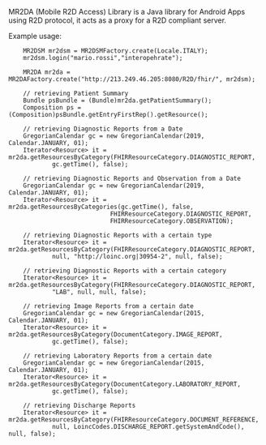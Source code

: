 
MR2DA (Mobile R2D Access) Library is a Java library for Android Apps using R2D protocol, it acts as a proxy for a R2D compliant server.

Example usage: 

        MR2DSM mr2dsm = MR2DSMFactory.create(Locale.ITALY);
        mr2dsm.login("mario.rossi","interopehrate");

        MR2DA mr2da = MR2DAFactory.create("http://213.249.46.205:8080/R2D/fhir/", mr2dsm);

        // retrieving Patient Summary
        Bundle psBundle = (Bundle)mr2da.getPatientSummary();
        Composition ps = (Composition)psBundle.getEntryFirstRep().getResource();

        // retrieving Diagnostic Reports from a Date
        GregorianCalendar gc = new GregorianCalendar(2019, Calendar.JANUARY, 01);
        Iterator<Resource> it = mr2da.getResourcesByCategory(FHIRResourceCategory.DIAGNOSTIC_REPORT,
                gc.getTime(), false);

        // retrieving Diagnostic Reports and Observation from a Date
        GregorianCalendar gc = new GregorianCalendar(2019, Calendar.JANUARY, 01);
        Iterator<Resource> it = mr2da.getResourcesByCategories(gc.getTime(), false,
                                FHIRResourceCategory.DIAGNOSTIC_REPORT,
                                FHIRResourceCategory.OBSERVATION);

        // retrieving Diagnostic Reports with a certain type
        Iterator<Resource> it = mr2da.getResourcesByCategory(FHIRResourceCategory.DIAGNOSTIC_REPORT,
                null, "http://loinc.org|30954-2", null, false);

        // retrieving Diagnostic Reports with a certain category
        Iterator<Resource> it = mr2da.getResourcesByCategory(FHIRResourceCategory.DIAGNOSTIC_REPORT,
                "LAB", null, null, false);

        // retrieving Image Reports from a certain date
        GregorianCalendar gc = new GregorianCalendar(2015, Calendar.JANUARY, 01);
        Iterator<Resource> it = mr2da.getResourcesByCategory(DocumentCategory.IMAGE_REPORT,
                gc.getTime(), false);

        // retrieving Laboratory Reports from a certain date
        GregorianCalendar gc = new GregorianCalendar(2015, Calendar.JANUARY, 01);
        Iterator<Resource> it = mr2da.getResourcesByCategory(DocumentCategory.LABORATORY_REPORT,
                gc.getTime(), false);

        // retrieving Discharge Reports
        Iterator<Resource> it = mr2da.getResourcesByCategory(FHIRResourceCategory.DOCUMENT_REFERENCE,
                null, LoincCodes.DISCHARGE_REPORT.getSystemAndCode(), null, false);
